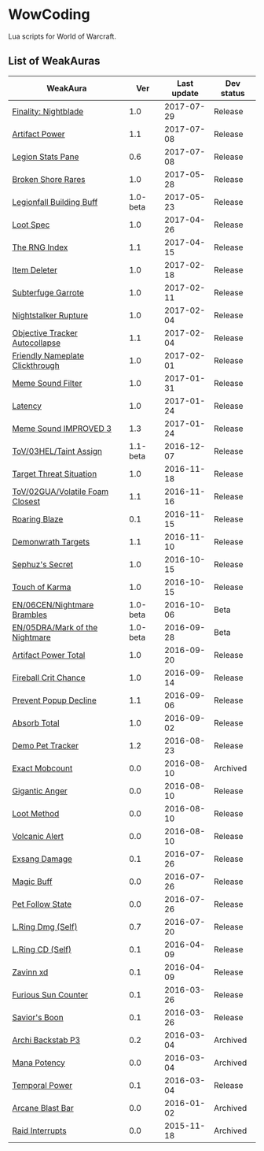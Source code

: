 # WowCoding

Lua scripts for World of Warcraft.

## List of WeakAuras

WeakAura | Ver | Last update | Dev status
-------- | --- | ----------- | ----------
[Finality: Nightblade](weakauras/finality-nightblade) | 1.0 | 2017-07-29 | Release
[Artifact Power](weakauras/artifact-power) | 1.1 | 2017-07-08 | Release
[Legion Stats Pane](weakauras/legion-stats-pane) | 0.6 | 2017-07-08 | Release
[Broken Shore Rares](weakauras/broken-shore-rares) | 1.0 | 2017-05-28 | Release
[Legionfall Building Buff](weakauras/legionfall-building-buff) | 1.0-beta | 2017-05-23 | Release
[Loot Spec](weakauras/loot-spec) | 1.0 | 2017-04-26 | Release
[The RNG Index](weakauras/the-rng-index) | 1.1 | 2017-04-15 | Release
[Item Deleter](weakauras/item-deleter) | 1.0 | 2017-02-18 | Release
[Subterfuge Garrote](weakauras/subterfuge-garrote) | 1.0 | 2017-02-11 | Release
[Nightstalker Rupture](weakauras/nightstalker-rupture) | 1.0 | 2017-02-04 | Release
[Objective Tracker Autocollapse](weakauras/objective-tracker-autocollapse) | 1.1 | 2017-02-04 | Release
[Friendly Nameplate Clickthrough](weakauras/friendly-nameplate-clickthrough) | 1.0 | 2017-02-01 | Release
[Meme Sound Filter](weakauras/meme-sound-filter) | 1.0 | 2017-01-31 | Release
[Latency](weakauras/latency) | 1.0 | 2017-01-24 | Release
[Meme Sound IMPROVED 3](weakauras/meme-sound) | 1.3 | 2017-01-24 | Release
[ToV/03HEL/Taint Assign](weakauras/tov-03hel-taint-assign) | 1.1-beta | 2016-12-07 | Release
[Target Threat Situation](weakauras/target-threat-situation) | 1.0 | 2016-11-18 | Release
[ToV/02GUA/Volatile Foam Closest](weakauras/volatile-foam-closest) | 1.1 | 2016-11-16 | Release
[Roaring Blaze](weakauras/roaring-blaze) | 0.1 | 2016-11-15 | Release
[Demonwrath Targets](weakauras/demonwrath-targets) | 1.1 | 2016-11-10 | Release
[Sephuz's Secret](weakauras/sephuzs-secret) | 1.0 | 2016-10-15 | Release
[Touch of Karma](weakauras/touch-of-karma) | 1.0 | 2016-10-15 | Release
[EN/06CEN/Nightmare Brambles](weakauras/nightmare-brambles) | 1.0-beta | 2016-10-06 | Beta
[EN/05DRA/Mark of the Nightmare](weakauras/mark-of-the-nightmare) | 1.0-beta | 2016-09-28 | Beta
[Artifact Power Total](weakauras/artifact-power-total) | 1.0 | 2016-09-20 | Release
[Fireball Crit Chance](weakauras/fireball-crit-chance) | 1.0 | 2016-09-14 | Release
[Prevent Popup Decline](weakauras/prevent-popup-decline) | 1.1 | 2016-09-06 | Release
[Absorb Total](weakauras/absorb-total) | 1.0 | 2016-09-02 | Release
[Demo Pet Tracker](weakauras/demo-pet-tracker) | 1.2 | 2016-08-23 | Release
[Exact Mobcount](archived/exact-mobcount) | 0.0 | 2016-08-10 | Archived
[Gigantic Anger](weakauras/gigantic-anger) | 0.0 | 2016-08-10 | Release
[Loot Method](weakauras/loot-method) | 0.0 | 2016-08-10 | Release
[Volcanic Alert](weakauras/volcanic-alert) | 0.0 | 2016-08-10 | Release
[Exsang Damage](weakauras/exsang-damage) | 0.1 | 2016-07-26 | Release
[Magic Buff](weakauras/magic-buff) | 0.0 | 2016-07-26 | Release
[Pet Follow State](weakauras/pet-follow-state) | 0.0 | 2016-07-26 | Release
[L.Ring Dmg (Self)](weakauras/legendary-ring-damage) | 0.7 | 2016-07-20 | Release
[L.Ring CD (Self)](weakauras/legendary-ring-cd) | 0.1 | 2016-04-09 | Release
[Zavinn xd](weakauras/zavinn-xd) | 0.1 | 2016-04-09 | Release
[Furious Sun Counter](weakauras/furious-sun-counter) | 0.1 | 2016-03-26 | Release
[Savior's Boon](weakauras/saviors-boon) | 0.1 | 2016-03-26 | Release
[Archi Backstab P3](archived/archi-backstab-p3) | 0.2 | 2016-03-04 | Archived
[Mana Potency](archived/mana-potency) | 0.0 | 2016-03-04 | Archived
[Temporal Power](weakauras/temporal-power) | 0.1 | 2016-03-04 | Release
[Arcane Blast Bar](archived/arcane-blast-bar) | 0.0 | 2016-01-02 | Archived
[Raid Interrupts](archived/raid-interrupts) | 0.0 | 2015-11-18 | Archived
